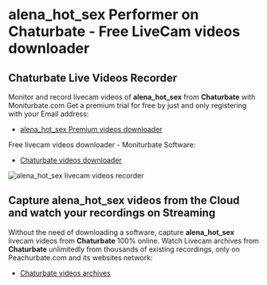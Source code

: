 # alena_hot_sex Performer on Chaturbate - Free LiveCam videos downloader

## Chaturbate Live Videos Recorder

Monitor and record livecam videos of **alena_hot_sex** from **Chaturbate** with Moniturbate.com
Get a premium trial for free by just and only registering with your Email address:
* [alena_hot_sex Premium videos downloader](https://moniturbate.com/request-demo-licence-key.html)

Free livecam videos downloader - Moniturbate Software:
* [Chaturbate videos downloader](https://moniturbate.com/moniturbate-download-software.html)

![alena_hot_sex livecam videos recorder](https://peachurnet.com/templates/moniturbate-software.png)


## Capture alena_hot_sex videos from the Cloud and watch your recordings on Streaming

Without the need of downloading a software, capture **alena_hot_sex** livecam videos from **Chaturbate** 100% online.
Watch Livecam archives from **Chaturbate** unlimitedly from thousands of existing recordings, only on Peachurbate.com and its websites network:
* [Chaturbate videos archives](https://peachurnet.com/)